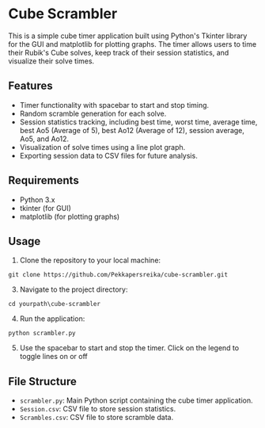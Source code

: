 # Cube Scrambler

This is a simple cube timer application built using Python's Tkinter library for the GUI and matplotlib for plotting graphs. The timer allows users to time their Rubik's Cube solves, keep track of their session statistics, and visualize their solve times.

## Features

- Timer functionality with spacebar to start and stop timing.
- Random scramble generation for each solve.
- Session statistics tracking, including best time, worst time, average time, best Ao5 (Average of 5), best Ao12 (Average of 12), session average, Ao5, and Ao12.
- Visualization of solve times using a line plot graph.
- Exporting session data to CSV files for future analysis.

## Requirements

- Python 3.x
- tkinter (for GUI)
- matplotlib (for plotting graphs)

## Usage

1. Clone the repository to your local machine:

 ```console
 git clone https://github.com/Pekkapersreika/cube-scrambler.git
```

3. Navigate to the project directory:

```console
cd yourpath\cube-scrambler
 ```

4. Run the application:

  ```console
python scrambler.py
```

5. Use the spacebar to start and stop the timer. Click on the legend to toggle lines on or off

## File Structure

- `scrambler.py`: Main Python script containing the cube timer application.
- `Session.csv`: CSV file to store session statistics.
- `Scrambles.csv`: CSV file to store scramble data.
